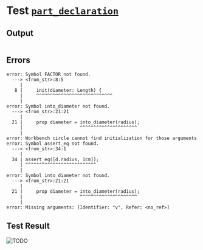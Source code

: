 # Test [`part_declaration`](../doc/structure/workbench.md#L43)

## Output

```,plain
```

## Errors

```,plain
error: Symbol FACTOR not found.
  ---> <from_str>:8:5
     |
   8 |     init(diameter: Length) {
     |     ^^^^^^^^^^^^^^^^^^^^^^^^^^^^
     |
error: Symbol into_diameter not found.
  ---> <from_str>:21:21
     |
  21 |     prop diameter = into_diameter(radius);
     |                     ^^^^^^^^^^^^^^^^^^^^^
     |
error: Workbench circle cannot find initialization for those arguments
error: Symbol assert_eq not found.
  ---> <from_str>:34:1
     |
  34 | assert_eq([d.radius, 1cm]);
     | ^^^^^^^^^^^^^^^^^^^^^^^^^^
     |
error: Symbol into_diameter not found.
  ---> <from_str>:21:21
     |
  21 |     prop diameter = into_diameter(radius);
     |                     ^^^^^^^^^^^^^^^^^^^^^
     |
error: Missing arguments: [Identifier: "v", Refer: <no_ref>]
```

## Test Result

![TODO](../doc/structure/.test/part_declaration.png)
